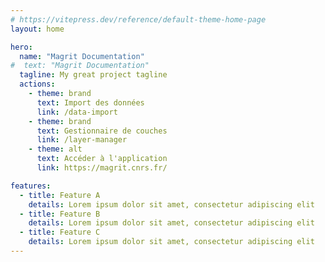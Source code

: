 ```yaml
---
# https://vitepress.dev/reference/default-theme-home-page
layout: home

hero:
  name: "Magrit Documentation"
#  text: "Magrit Documentation"
  tagline: My great project tagline
  actions:
    - theme: brand
      text: Import des données
      link: /data-import
    - theme: brand
      text: Gestionnaire de couches
      link: /layer-manager
    - theme: alt
      text: Accéder à l'application
      link: https://magrit.cnrs.fr/

features:
  - title: Feature A
    details: Lorem ipsum dolor sit amet, consectetur adipiscing elit
  - title: Feature B
    details: Lorem ipsum dolor sit amet, consectetur adipiscing elit
  - title: Feature C
    details: Lorem ipsum dolor sit amet, consectetur adipiscing elit
---
```


